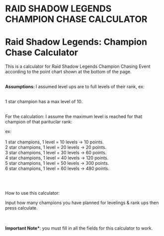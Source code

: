 # RAID SHADOW LEGENDS CHAMPION CHASE CALCULATOR


<h1>Raid Shadow Legends: Champion Chase Calculator</h1>

This is a calculator for Raid Shadow Legends Champion Chasing Event according to the point chart shown at the bottom of the page. 
<br><br>

<b>Assumptions: </b>I assumed level ups are to full levels of their rank, ex: <br><br>

1 star champion has a max level of 10. <br><br>

For the calculation: I assume the maximum level is reached for that champion of that parituclar rank: <br>

ex: <br><br>
1 star champions, 1 level = 10 levels -> 10 points.<br>
2 star champions, 1 level = 20 levels -> 20 points. <br>
3 star champions, 1 level = 30 levels -> 60 points.<br>
4 star champions, 1 level = 40 levels -> 120 points. <br>
5 star champions, 1 level = 50 levels -> 300 points.<br>
6 star champions, 1 level = 60 levels -> 480 points.<br>

<br><br>

How to use this calculator: <br>

Input how many champions you have planned for levelings & rank ups then press calculate. 

<br>
<br>
<b>Important Note*</b>: you must fill in all the fields for this calculator to work. 

<br><br>
